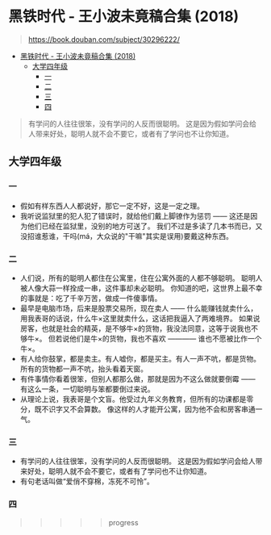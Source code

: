 # 黑铁时代 - 王小波未竟稿合集 (2018)

> <https://book.douban.com/subject/30296222/>

- [黑铁时代 - 王小波未竟稿合集 (2018)](#黑铁时代---王小波未竟稿合集-2018)
  - [大学四年级](#大学四年级)
    - [一](#一)
    - [二](#二)
    - [三](#三)
    - [四](#四)

> 有学问的人往往很笨，没有学问的人反而很聪明。
> 这是因为假如学问会给人带来好处，聪明人就不会不要它，或者有了学问也不让你知道。

## 大学四年级

### 一

- 假如有样东西人人都说好，那它一定不好，这是一定之理。
- 我听说监狱里的犯人犯了错误时，就给他们戴上脚镣作为惩罚 ——
  这还是因为他们已经在监狱里，没别的地方可送了。
  我们不过是多读了几本书而已，又没招谁惹谁，干吗(má，大众说的"干嘛"其实是误用)要戴这种东西。

### 二

- 人们说，所有的聪明人都住在公寓里，住在公寓外面的人都不够聪明。
  聪明人被人像大蒜一样拴成一串，这件事却未必聪明。
  你知道的吧，这世界上最不幸的事就是：吃了千辛万苦，做成一件傻事情。
- 最早是电脑市场，后来是股票交易所，现在卖人 ——
  什么能赚钱就卖什么，用我表哥的话说，什么牛×这里就卖什么，这话把我逼入了两难境界。
  如果说房客，也就是社会的精英，是不够牛×的货物，我没法同意，这等于说我也不够牛×。
  但若说他们是牛×的货物，我也不喜欢 ———— 谁也不愿被比作一个牛×。
- 有人给你鼓掌，都是卖主。有人嘘你，都是买主。有人一声不吭，都是货物。
  所有的货物都一声不吭，抬头看着天窗。
- 有件事情你看着很笨，但别人都那么做，那就是因为不这么做就要倒霉 ——
  有这么一条，一切聪明与笨都要倒过来说。
- 从理论上说，我表哥是个文盲。他受过九年义务教育，但所有的功课都是零分，既不识字又不会算数。
  像这样的人才能开公寓，因为他不会和房客串通一气。

### 三

- 有学问的人往往很笨，没有学问的人反而很聪明。
  这是因为假如学问会给人带来好处，聪明人就不会不要它，或者有了学问也不让你知道。
- 有句老话叫做“爱俏不穿棉，冻死不可怜”。

### 四

>>>>> progress
